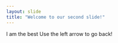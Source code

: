 ```yaml
---
layout: slide
title: "Welcome to our second slide!"
---
```

I am the best
Use the left arrow to go back!

